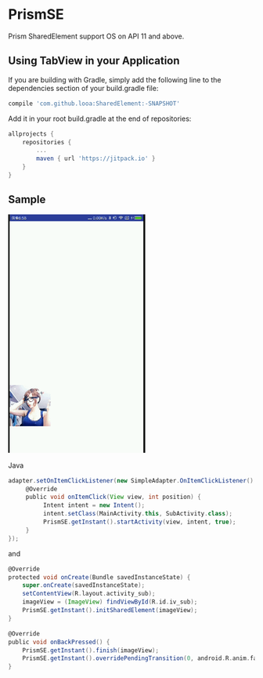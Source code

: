 # PrismSE
Prism SharedElement support OS on API 11 and above.

## Using TabView in your Application
If you are building with Gradle, simply add the following line to the dependencies section of your build.gradle file:
````groovy
compile 'com.github.looa:SharedElement:-SNAPSHOT'
````
Add it in your root build.gradle at the end of repositories:
````groovy
allprojects {
	repositories {
		...
		maven { url 'https://jitpack.io' }
	}
}
````
## Sample
![demo](./README/show.gif)

Java
````groovy
adapter.setOnItemClickListener(new SimpleAdapter.OnItemClickListener() {
     @Override
     public void onItemClick(View view, int position) {
          Intent intent = new Intent();
          intent.setClass(MainActivity.this, SubActivity.class);
          PrismSE.getInstant().startActivity(view, intent, true);
     }
});
````
and
````groovy
@Override
protected void onCreate(Bundle savedInstanceState) {
    super.onCreate(savedInstanceState);
    setContentView(R.layout.activity_sub);
    imageView = (ImageView) findViewById(R.id.iv_sub);
    PrismSE.getInstant().initSharedElement(imageView);
}
````
````groovy
@Override
public void onBackPressed() {
    PrismSE.getInstant().finish(imageView);
    PrismSE.getInstant().overridePendingTransition(0, android.R.anim.fade_out);
}
````